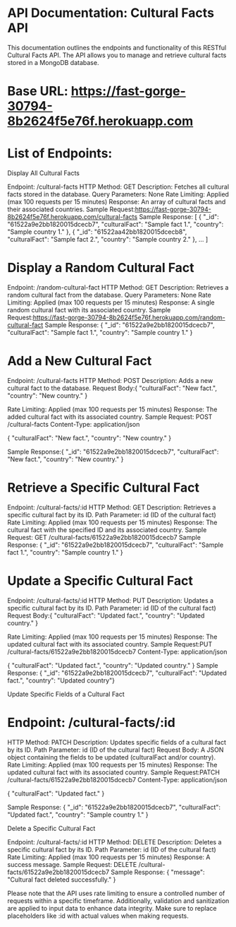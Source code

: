 # API Documentation: Cultural Facts API

This documentation outlines the endpoints and functionality of this RESTful Cultural Facts API. The API allows you to manage and retrieve cultural facts stored in a MongoDB database.

# Base URL: https://fast-gorge-30794-8b2624f5e76f.herokuapp.com

# List of Endpoints:

Display All Cultural Facts

Endpoint: /cultural-facts
HTTP Method: GET
Description: Fetches all cultural facts stored in the database.
Query Parameters: None
Rate Limiting: Applied (max 100 requests per 15 minutes)
Response: An array of cultural facts and their associated countries.
Sample Request:https://fast-gorge-30794-8b2624f5e76f.herokuapp.com/cultural-facts
Sample Response: [
  {
    "_id": "61522a9e2bb1820015dcecb7",
    "culturalFact": "Sample fact 1.",
    "country": "Sample country 1."
  },
  {
    "_id": "61522aa42bb1820015dcecb8",
    "culturalFact": "Sample fact 2.",
    "country": "Sample country 2."
  },
  ...
]

# Display a Random Cultural Fact

Endpoint: /random-cultural-fact
HTTP Method: GET
Description: Retrieves a random cultural fact from the database.
Query Parameters: None
Rate Limiting: Applied (max 100 requests per 15 minutes)
Response: A single random cultural fact with its associated country.
Sample Request:https://fast-gorge-30794-8b2624f5e76f.herokuapp.com/random-cultural-fact
Sample Response: {
  "_id": "61522a9e2bb1820015dcecb7",
  "culturalFact": "Sample fact 1.",
  "country": "Sample country 1."
}


# Add a New Cultural Fact

Endpoint: /cultural-facts
HTTP Method: POST
Description: Adds a new cultural fact to the database.
Request Body:{
  "culturalFact": "New fact.",
  "country": "New country."
}

Rate Limiting: Applied (max 100 requests per 15 minutes)
Response: The added cultural fact with its associated country.
Sample Request:
POST /cultural-facts
Content-Type: application/json

{
  "culturalFact": "New fact.",
  "country": "New country."
}

Sample Response:{
  "_id": "61522a9e2bb1820015dcecb7",
  "culturalFact": "New fact.",
  "country": "New country."
}

# Retrieve a Specific Cultural Fact

Endpoint: /cultural-facts/:id
HTTP Method: GET
Description: Retrieves a specific cultural fact by its ID.
Path Parameter: id (ID of the cultural fact)
Rate Limiting: Applied (max 100 requests per 15 minutes)
Response: The cultural fact with the specified ID and its associated country.
Sample Request: GET /cultural-facts/61522a9e2bb1820015dcecb7
Sample Response:
{
  "_id": "61522a9e2bb1820015dcecb7",
  "culturalFact": "Sample fact 1.",
  "country": "Sample country 1."
}

# Update a Specific Cultural Fact

Endpoint: /cultural-facts/:id
HTTP Method: PUT
Description: Updates a specific cultural fact by its ID.
Path Parameter: id (ID of the cultural fact)
Request Body:{
  "culturalFact": "Updated fact.",
  "country": "Updated country."
}

Rate Limiting: Applied (max 100 requests per 15 minutes)
Response: The updated cultural fact with its associated country.
Sample Request:PUT /cultural-facts/61522a9e2bb1820015dcecb7
Content-Type: application/json

{
  "culturalFact": "Updated fact.",
  "country": "Updated country."
}
Sample Response:
{
  "_id": "61522a9e2bb1820015dcecb7",
  "culturalFact": "Updated fact.",
  "country": "Updated country"}

  Update Specific Fields of a Cultural Fact

 # Endpoint: /cultural-facts/:id
HTTP Method: PATCH
Description: Updates specific fields of a cultural fact by its ID.
Path Parameter: id (ID of the cultural fact)
Request Body: A JSON object containing the fields to be updated (culturalFact and/or country).
Rate Limiting: Applied (max 100 requests per 15 minutes)
Response: The updated cultural fact with its associated country.
Sample Request:PATCH /cultural-facts/61522a9e2bb1820015dcecb7
Content-Type: application/json

{
  "culturalFact": "Updated fact."
}

Sample Response: {
  "_id": "61522a9e2bb1820015dcecb7",
  "culturalFact": "Updated fact.",
  "country": "Sample country 1."
}

Delete a Specific Cultural Fact

Endpoint: /cultural-facts/:id
HTTP Method: DELETE
Description: Deletes a specific cultural fact by its ID.
Path Parameter: id (ID of the cultural fact)
Rate Limiting: Applied (max 100 requests per 15 minutes)
Response: A success message.
Sample Request: DELETE /cultural-facts/61522a9e2bb1820015dcecb7
Sample Response: {
  "message": "Cultural fact deleted successfully."
}

Please note that the API uses rate limiting to ensure a controlled number of requests within a specific timeframe. Additionally, validation and sanitization are applied to input data to enhance data integrity. Make sure to replace placeholders like :id with actual values when making requests.

